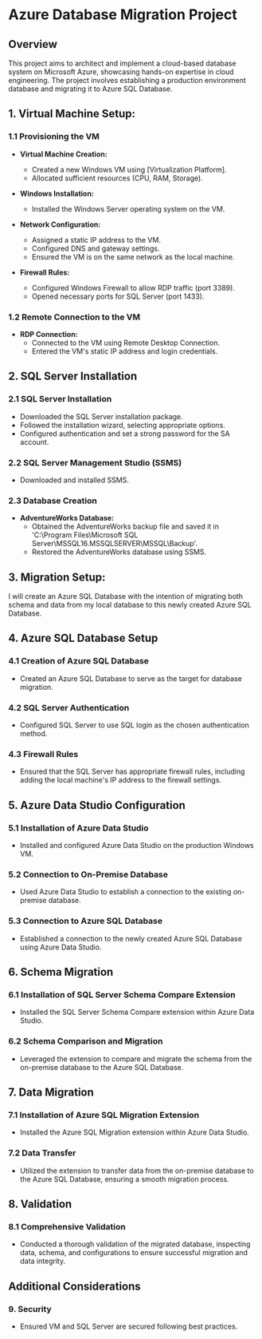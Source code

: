 # Azure Database Migration Project

## Overview
This project aims to architect and implement a cloud-based database system on Microsoft Azure, showcasing hands-on expertise in cloud engineering. The project involves establishing a production environment database and migrating it to Azure SQL Database.

## 1. Virtual Machine Setup:

### 1.1 Provisioning the VM

- **Virtual Machine Creation:**
   - Created a new Windows VM using [Virtualization Platform].
   - Allocated sufficient resources (CPU, RAM, Storage).

- **Windows Installation:**
   - Installed the Windows Server operating system on the VM.

- **Network Configuration:**
   - Assigned a static IP address to the VM.
   - Configured DNS and gateway settings.
   - Ensured the VM is on the same network as the local machine.

- **Firewall Rules:**
   - Configured Windows Firewall to allow RDP traffic (port 3389).
   - Opened necessary ports for SQL Server (port 1433).

### 1.2 Remote Connection to the VM

- **RDP Connection:**
   - Connected to the VM using Remote Desktop Connection.
   - Entered the VM's static IP address and login credentials.

## 2. SQL Server Installation

### 2.1 SQL Server Installation

- Downloaded the SQL Server installation package.
- Followed the installation wizard, selecting appropriate options.
- Configured authentication and set a strong password for the SA account.

### 2.2 SQL Server Management Studio (SSMS)

- Downloaded and installed SSMS.

### 2.3 Database Creation

- **AdventureWorks Database:**
   - Obtained the AdventureWorks backup file and saved it in 'C:\Program Files\Microsoft SQL Server\MSSQL16.MSSQLSERVER\MSSQL\Backup'.
   - Restored the AdventureWorks database using SSMS.

## 3. Migration Setup:

I will create an Azure SQL Database with the intention of migrating both schema and data from my local database to this newly created Azure SQL Database.

## 4. Azure SQL Database Setup

### 4.1 Creation of Azure SQL Database

- Created an Azure SQL Database to serve as the target for database migration.

### 4.2 SQL Server Authentication

- Configured SQL Server to use SQL login as the chosen authentication method.

### 4.3 Firewall Rules

- Ensured that the SQL Server has appropriate firewall rules, including adding the local machine's IP address to the firewall settings.

## 5. Azure Data Studio Configuration

### 5.1 Installation of Azure Data Studio

- Installed and configured Azure Data Studio on the production Windows VM.

### 5.2 Connection to On-Premise Database

- Used Azure Data Studio to establish a connection to the existing on-premise database.

### 5.3 Connection to Azure SQL Database

- Established a connection to the newly created Azure SQL Database using Azure Data Studio.

## 6. Schema Migration

### 6.1 Installation of SQL Server Schema Compare Extension

- Installed the SQL Server Schema Compare extension within Azure Data Studio.

### 6.2 Schema Comparison and Migration

- Leveraged the extension to compare and migrate the schema from the on-premise database to the Azure SQL Database.

## 7. Data Migration

### 7.1 Installation of Azure SQL Migration Extension

- Installed the Azure SQL Migration extension within Azure Data Studio.

### 7.2 Data Transfer

- Utilized the extension to transfer data from the on-premise database to the Azure SQL Database, ensuring a smooth migration process.

## 8. Validation

### 8.1 Comprehensive Validation

- Conducted a thorough validation of the migrated database, inspecting data, schema, and configurations to ensure successful migration and data integrity.

## Additional Considerations

### 9. Security

- Ensured VM and SQL Server are secured following best practices.
